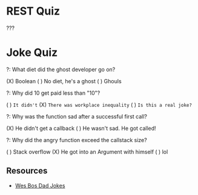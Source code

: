 # REST Quiz

???

# Joke Quiz

?: What diet did the ghost developer go on?

(X) Boolean
( ) No diet, he's a ghost
( ) Ghouls


?: Why did 10 get paid less than "10"?

( ) `It didn't`
(X) `There was workplace inequality`
( ) `Is this a real joke?`

?: Why was the function sad after a successful first call?

(X) He didn't get a callback
( ) He wasn't sad. He got called!

?: Why did the angry function exceed the callstack size?

( ) Stack overflow
(X) He got into an Argument with himself
( ) lol

## Resources

- [Wes Bos Dad Jokes](https://github.com/wesbos/dad-jokes)
